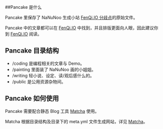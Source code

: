 ##Pancake 是什么

Pancake 里保存了 NaNuNoo 生成小站 [FenQi.IO 分歧点](https://FenQi.IO)的原始文件。

Pancake 中的文章都可以在 [FenQi.IO](https://FenQi.IO) 中找到，并且排版更面向人眼，因此建议你到 [FenQi.IO](https://FenQi.IO) 阅读。



## Pancake 目录结构

- /coding 是编程相关的文章与 Demo。
- /painting 里面装了 NaNuNoo 画的小姐姐。
- /writing 轻小说、设定、读/观后感什么的。
- /public 是公用资源杂物间。





## Pancake 如何使用

Pancake 需要配合静态 Blog 工具 [Matcha](https://github.com/NaNuNoo/Matcha) 使用。

Matcha 根据目录结构及目录下的 meta.yml 文件生成网站，详见 [Matcha](https://github.com/NaNuNoo/Matcha)。